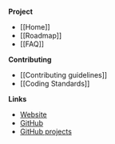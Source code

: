 **Project**
* [[Home]]
* [[Roadmap]]
* [[FAQ]]

**Contributing**
* [[Contributing guidelines]]
* [[Coding Standards]]

**Links**
* [Website](http://sanandreasonline.com)
* [GitHub](https://github.com/sanandreasonline/sao)
* [GitHub projects](https://github.com/sanandreasonline/sao/projects)
